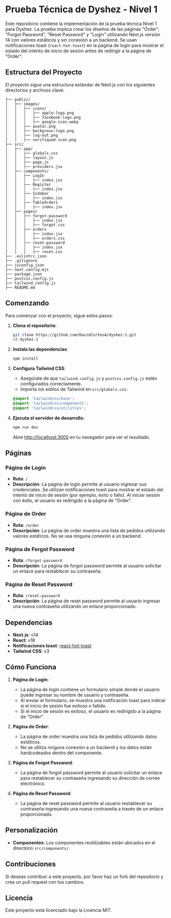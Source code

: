 # Prueba Técnica de Dyshez - Nivel 1

Este repositorio contiene la implementación de la prueba técnica Nivel 1 para Dyshez. La prueba implica crear los diseños de las páginas "Order", "Forgot Password", "Reset Password" y "Login" utilizando Next.js versión 14 con valores estáticos y sin conexión a un backend. Se usan notificaciones toast (`react-hot-toast`) en la página de login para mostrar el estado del intento de inicio de sesión antes de redirigir a la página de "Order".

## Estructura del Proyecto

El proyecto sigue una estructura estándar de Next.js con los siguientes directorios y archivos clave:

```
├── public/
│   ├── images/
│   │   ├── icons/
│   │   │   ├── apple-logo.png
│   │   │   ├── facebook-logo.png
│   │   │   ├── google-icon.webp
│   │   ├── avatar.png
│   │   ├── backgroun-logo.png
│   │   ├── log-out.png
│   │   ├── verifiqued-icon.png
├── src/
│   ├── app/
│   │   ├── globals.css
│   │   ├── layout.js
│   │   ├── page.js
│   │   ├── providers.jsx
│   ├── components/
│   │   ├── LogIn
│   │   │   ├── index.jsx
│   │   ├── Register
│   │   │   ├── index.jsx
│   │   ├── Sidebar
│   │   │   ├── index.jsx
│   │   ├── TableOrders
│   │   │   ├── index.jsx
│   ├── pages/
│   │   ├── forgot-password
│   │   │   ├── index.jsx
│   │   │   ├── forgot.css
│   │   ├── orders
│   │   │   ├── index.jsx
│   │   │   ├── orders.css
│   │   ├── reset-password
│   │   │   ├── index.jsx
│   │   │   ├── reset.css
├── .eslintrc.json
├── .gitignore
├── jsconfig.json
├── next.config.mjs
├── package.json
├── postcss.config.js
├── tailwind.config.js
├── README.md
```

## Comenzando

Para comenzar con el proyecto, sigue estos pasos:

1. **Clona el repositorio**:
    ```bash
    git clone https://github.com/DavidCortesA/dyshez-1.git
    cd dyshez-1
    ```

2. **Instala las dependencias**:
    ```bash
    npm install
    ```

3. **Configura Tailwind CSS**:
    - Asegúrate de que `tailwind.config.js` y `postcss.config.js` estén configurados correctamente.
    - Importa los estilos de Tailwind en `src/globals.css`:

    ```css
    @import 'tailwindcss/base';
    @import 'tailwindcss/components';
    @import 'tailwindcss/utilities';
    ```

4. **Ejecuta el servidor de desarrollo**:
    ```bash
    npm run dev
    ```

    Abre [http://localhost:3000](http://localhost:3000) en tu navegador para ver el resultado.

## Páginas

### Página de Login

- **Ruta**: `/`
- **Descripción**: La página de login permite al usuario ingresar sus credenciales. Se utilizan notificaciones toast para mostrar el estado del intento de inicio de sesión (por ejemplo, éxito o fallo). Al iniciar sesión con éxito, el usuario es redirigido a la página de "Order".

### Página de Order

- **Ruta**: `/order`
- **Descripción**: La página de order muestra una lista de pedidos utilizando valores estáticos. No se usa ninguna conexión a un backend.

### Página de Forgot Password

- **Ruta**: `/forgot-password`
- **Descripción**: La página de forgot password permite al usuario solicitar un enlace para restablecer su contraseña.

### Página de Reset Password

- **Ruta**: `/reset-password`
- **Descripción**: La página de reset password permite al usuario ingresar una nueva contraseña utilizando un enlace proporcionado.

## Dependencias

- **Next.js**: v14
- **React**: v18
- **Notificaciones toast**: [react-hot-toast](https://react-hot-toast.com/)
- **Tailwind CSS**: v3

## Cómo Funciona

1. **Página de Login**:
    - La página de login contiene un formulario simple donde el usuario puede ingresar su nombre de usuario y contraseña.
    - Al enviar el formulario, se muestra una notificación toast para indicar si el inicio de sesión fue exitoso o fallido.
    - Si el inicio de sesión es exitoso, el usuario es redirigido a la página de "Order".

2. **Página de Order**:
    - La página de order muestra una lista de pedidos utilizando datos estáticos.
    - No se utiliza ninguna conexión a un backend y los datos están hardcodeados dentro del componente.

3. **Página de Forgot Password**:
    - La página de forgot password permite al usuario solicitar un enlace para restablecer su contraseña ingresando su dirección de correo electrónico.

4. **Página de Reset Password**:
    - La página de reset password permite al usuario restablecer su contraseña ingresando una nueva contraseña a través de un enlace proporcionado.

## Personalización

- **Componentes**: Los componentes reutilizables están ubicados en el directorio `src/components/`.

## Contribuciones

Si deseas contribuir a este proyecto, por favor haz un fork del repositorio y crea un pull request con tus cambios.

## Licencia

Este proyecto está licenciado bajo la Licencia MIT.
